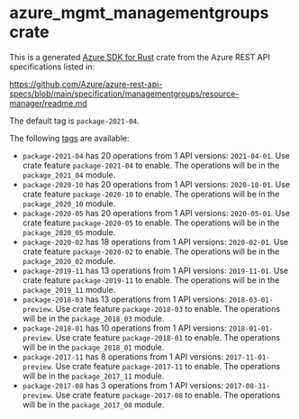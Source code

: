 # azure_mgmt_managementgroups crate

This is a generated [Azure SDK for Rust](https://github.com/Azure/azure-sdk-for-rust) crate from the Azure REST API specifications listed in:

https://github.com/Azure/azure-rest-api-specs/blob/main/specification/managementgroups/resource-manager/readme.md

The default tag is `package-2021-04`.

The following [tags](https://github.com/Azure/azure-sdk-for-rust/blob/main/services/tags.md) are available:

- `package-2021-04` has 20 operations from 1 API versions: `2021-04-01`. Use crate feature `package-2021-04` to enable. The operations will be in the `package_2021_04` module.
- `package-2020-10` has 20 operations from 1 API versions: `2020-10-01`. Use crate feature `package-2020-10` to enable. The operations will be in the `package_2020_10` module.
- `package-2020-05` has 20 operations from 1 API versions: `2020-05-01`. Use crate feature `package-2020-05` to enable. The operations will be in the `package_2020_05` module.
- `package-2020-02` has 18 operations from 1 API versions: `2020-02-01`. Use crate feature `package-2020-02` to enable. The operations will be in the `package_2020_02` module.
- `package-2019-11` has 13 operations from 1 API versions: `2019-11-01`. Use crate feature `package-2019-11` to enable. The operations will be in the `package_2019_11` module.
- `package-2018-03` has 13 operations from 1 API versions: `2018-03-01-preview`. Use crate feature `package-2018-03` to enable. The operations will be in the `package_2018_03` module.
- `package-2018-01` has 10 operations from 1 API versions: `2018-01-01-preview`. Use crate feature `package-2018-01` to enable. The operations will be in the `package_2018_01` module.
- `package-2017-11` has 8 operations from 1 API versions: `2017-11-01-preview`. Use crate feature `package-2017-11` to enable. The operations will be in the `package_2017_11` module.
- `package-2017-08` has 3 operations from 1 API versions: `2017-08-31-preview`. Use crate feature `package-2017-08` to enable. The operations will be in the `package_2017_08` module.